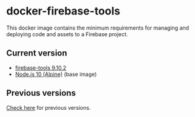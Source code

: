 # docker-firebase-tools

This docker image contains the minimum requirements for managing and deploying code and assets to a Firebase project.

## Current version

- [firebase-tools 9.10.2](https://github.com/firebase/firebase-tools/releases/tag/v9.10.2)
- [Node.js 10 (Alpine)](https://github.com/mhart/alpine-node/releases/tag/10) (base image)

## Previous versions

[Check here](https://github.com/quintoandar/docker-firebase-tools/releases) for previous versions.
